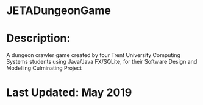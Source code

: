 # JETADungeonGame
# Description:
A dungeon crawler game created by four Trent University Computing Systems students using Java/Java FX/SQLite, for their Software Design and Modelling Culminating Project

# Last Updated: May 2019
